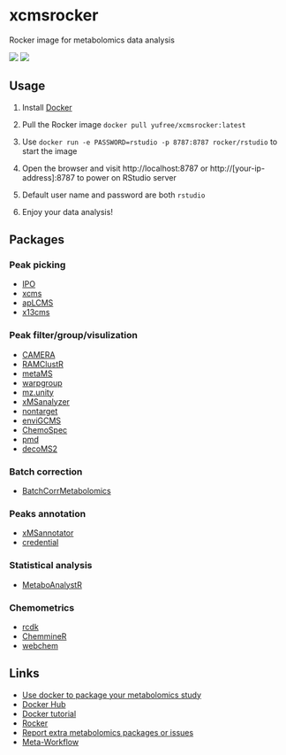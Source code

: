 # xcmsrocker

Rocker image for metabolomics data analysis

[![](https://images.microbadger.com/badges/image/yufree/xcmsrocker.svg)](https://microbadger.com/images/yufree/xcmsrocker "Get your own image badge on microbadger.com") [![](https://images.microbadger.com/badges/version/yufree/xcmsrocker.svg)](https://microbadger.com/images/yufree/xcmsrocker "Get your own version badge on microbadger.com")

## Usage

1. Install [Docker](https://www.docker.com/)

2. Pull the Rocker image `docker pull yufree/xcmsrocker:latest`

3. Use `docker run -e PASSWORD=rstudio -p 8787:8787 rocker/rstudio` to start the image

4. Open the browser and visit http://localhost:8787 or http://[your-ip-address]:8787 to power on RStudio server

5. Default user name and password are both `rstudio`

6. Enjoy your data analysis!

## Packages

### Peak picking

- [IPO](https://bioconductor.org/packages/release/bioc/html/IPO.html)
- [xcms](https://bioconductor.org/packages/release/bioc/html/xcms.html)
- [apLCMS](https://sourceforge.net/projects/aplcms/)
- [x13cms](http://pubs.acs.org/doi/10.1021/ac403384n)

### Peak filter/group/visulization

- [CAMERA](https://bioconductor.org/packages/release/bioc/html/CAMERA.html)
- [RAMClustR](https://pubs.acs.org/doi/abs/10.1021/ac501530d)
- [metaMS](https://www.ncbi.nlm.nih.gov/pubmed/24656939)
- [warpgroup](https://academic.oup.com/bioinformatics/article-lookup/doi/10.1093/bioinformatics/btv564)
- [mz.unity](http://pubs.acs.org/doi/abs/10.1021/acs.analchem.6b01702)
- [xMSanalyzer](https://bmcbioinformatics.biomedcentral.com/articles/10.1186/1471-2105-14-15)
- [nontarget](https://cran.r-project.org/web/packages/nontarget/index.html)
- [enviGCMS](https://cran.r-project.org/web/packages/enviGCMS/index.html)
- [ChemoSpec](https://cran.r-project.org/web/packages/ChemoSpec/index.html)
- [pmd](https://www.sciencedirect.com/science/article/pii/S0003267018313047)
- [decoMS2](https://pubs.acs.org/doi/10.1021/ac400751j)

### Batch correction

- [BatchCorrMetabolomics](https://www.ncbi.nlm.nih.gov/pmc/articles/PMC4796354/)

### Peaks annotation

- [xMSannotator](http://pubs.acs.org/doi/abs/10.1021/acs.analchem.6b01214)
- [credential](http://pubs.acs.org/doi/abs/10.1021/ac503092d)

### Statistical analysis

- [MetaboAnalystR](https://github.com/xia-lab/MetaboAnalystR)

### Chemometrics

- [rcdk](https://cran.r-project.org/web/packages/rcdk/index.html)
- [ChemmineR](https://www.bioconductor.org/packages/devel/bioc/vignettes/ChemmineR/inst/doc/ChemmineR.html)
- [webchem](https://github.com/ropensci/webchem)

## Links

- [Use docker to package your metabolomics study](https://yufree.cn/en/2018/01/17/use-docker-to-package-your-metabolomics-study/)
- [Docker Hub](https://hub.docker.com/r/yufree/xcmsrocker/)
- [Docker tutorial](http://ropenscilabs.github.io/r-docker-tutorial/)
- [Rocker](https://www.rocker-project.org/)
- [Report extra metabolomics packages or issues](https://github.com/yufree/xcmsrocker/issues)
- [Meta-Workflow](https://bookdown.org/yufree/Metabolomics/)